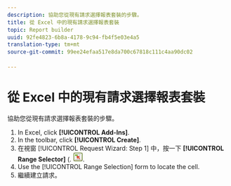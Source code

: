 ```yaml
---
description: 協助您從現有請求選擇報表套裝的步驟。
title: 從 Excel 中的現有請求選擇報表套裝
topic: Report builder
uuid: 92fe4823-6b8a-4178-9c94-fb4f5e03e4a5
translation-type: tm+mt
source-git-commit: 99ee24efaa517e8da700c67818c111c4aa90dc02

---
```



# 從 Excel 中的現有請求選擇報表套裝

協助您從現有請求選擇報表套裝的步驟。

1. In Excel, click **[!UICONTROL Add-Ins]**.
1. In the toolbar, click **[!UICONTROL Create]**.
1. 在視窗 [!UICONTROL Request Wizard: Step 1] 中，按一下 **[!UICONTROL Range Selector]** (. ![](assets/select_cell_icon.png).
1. Use the [!UICONTROL Range Selection] form to locate the cell.
1. 繼續建立請求。
